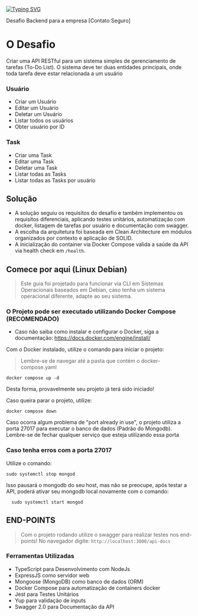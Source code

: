 [![Typing SVG](https://readme-typing-svg.herokuapp.com?font=Fira+Code&pause=1000&color=2EF74D&repeat=false&width=435&lines=BACKEND+CHALLENGER+-+CONTATO+SEGURO)](https://git.io/typing-svg)

Desafio Backend para a empresa [Contato Seguro]

# O Desafio

Criar uma API RESTful para um sistema simples de gerenciamento de tarefas (To-Do List). O sistema deve ter duas entidades principais, onde toda tarefa deve estar relacionada a um usuário

### Usuário
- Criar um Usuário
- Editar um Usuário
- Deletar um Usuário
- Listar todos os usuários
- Obter usuário por ID 

### Task
- Criar uma Task
- Editar uma Task
- Deletar uma Task
- Listar todas as Tasks
- Listar todas as Tasks por usuário

## Solução

  - A solução seguiu os requisitos do desafio e também implementou os requisitos diferenciais, aplicando testes unitários, automatização com docker, listagem de tarefas por usuário e documentação com swagger.
  - A escolha da arquitetura foi baseada em Clean Architecture em módulos organizados por contexto e aplicação de SOLID.
  -  A inicialização do container via Docker Compose valida a saúde da API via health check em `/health`.

## Comece por aqui (Linux Debian)

   > Este guia foi projetado para funcionar via CLI em Sistemas Operacionais baseados em Debian, caso tenha um sistema operacional diferente, adapte ao seu sistema.
 
  ### O Projeto pode ser executado utilizando Docker Compose (RECOMENDADO)
  - Caso não saiba como instalar e configurar o Docker, siga a documentação: https://docs.docker.com/engine/install/

 
  Com o Docker instalado, utilize o comando para iniciar o projeto:
  > Lembre-se de navegar até a pasta que contém o docker-compose.yaml
  ```
  docker compose up -d
  ```
  Desta forma, provavelmente seu projeto já terá sido iniciado!

  Caso queira parar o projeto, utilize:
  ```
  docker compose down
  ```

  Caso ocorra algum problema de "port already in use", o projeto utiliza a porta 27017 para executar o banco de dados (Padrão do Mongodb).
  Lembre-se de fechar qualquer serviço que esteja utilizando essa porta

  ### Caso tenha erros com a porta 27017
  Utilize o comando:
  ```
  sudo systemctl stop mongod
  ```
  Isso pausará o mongodb do seu host, mas não se preocupe, após testar a API, poderá ativar seu mongodb local novamente com o comando:

```
  sudo systemctl start mongod
  ```

  
  ## END-POINTS
  > Com o projeto rodando utilize o swagger para realizar testes nos end-points! No navegador digite: `http://localhost:3000/api-docs`

### Ferramentas Utilizadas

- TypeScript para Desenvolvimento com NodeJs
- ExpressJS como servidor web
- Mongoose (MongoDB) como banco de dados (ORM) 
- Docker Compose para automatização de containers docker
- Jest para Testes Unitários
- Yup para validação de inputs
- Swagger 2.0 para Documentação da API